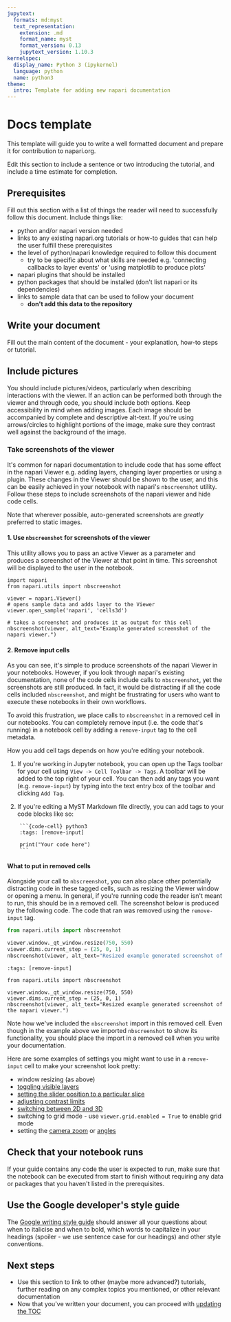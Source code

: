 ```yaml
---
jupytext:
  formats: md:myst
  text_representation:
    extension: .md
    format_name: myst
    format_version: 0.13
    jupytext_version: 1.10.3
kernelspec:
  display_name: Python 3 (ipykernel)
  language: python
  name: python3
theme:
  intro: Template for adding new napari documentation
---
```


# Docs template

This template will guide you to write a well formatted document and prepare it for contribution to napari.org.

Edit this section to include a sentence or two introducing the tutorial, and include a time estimate for completion.

## Prerequisites

Fill out this section with a list of things the reader will need to successfully follow this document.
Include things like:
- python and/or napari version needed
- links to any existing napari.org tutorials or how-to guides that can help the user fulfill these prerequisites
- the level of python/napari knowledge required to follow this document
    - try to be specific about what skills are needed e.g. 
    'connecting callbacks to layer events' or 'using matplotlib to produce plots'
- napari plugins that should be installed
- python packages that should be installed (don't list napari or its dependencies)
- links to sample data that can be used to follow your document
  - **don't add this data to the repository**

## Write your document
Fill out the main content of the document - your explanation, how-to steps or tutorial.

## Include pictures

You should include pictures/videos, particularly when describing interactions with the viewer. If an action can be performed both through the viewer and through code, you should include both options. Keep accessibility in mind when adding images. Each image should be
accompanied by complete and descriptive alt-text. If you're using arrows/circles to highlight portions of the image, make sure
they contrast well against the background of the image.

### Take screenshots of the viewer

It's common for napari documentation to include code that has some effect in the napari Viewer e.g. adding layers,
changing layer properties or using a plugin. These changes in the Viewer should be shown to the user, and this can
be easily achieved in your notebook with napari's `nbscreenshot` utility. Follow these steps to include screenshots of the napari viewer and hide code cells.

Note that wherever possible, auto-generated screenshots are *greatly* preferred to static images.

#### 1. Use `nbscreenshot` for screenshots of the viewer

This utility allows you to pass an active Viewer as a parameter and produces a screenshot of the Viewer at that 
point in time. This screenshot will be displayed to the user in the notebook.

```{code-cell} ipython3
import napari
from napari.utils import nbscreenshot

viewer = napari.Viewer()
# opens sample data and adds layer to the Viewer
viewer.open_sample('napari', 'cells3d')

# takes a screenshot and produces it as output for this cell
nbscreenshot(viewer, alt_text="Example generated screenshot of the napari viewer.")
```

#### 2. Remove input cells

As you can see, it's simple to produce screenshots of the napari Viewer in your notebooks. However, if you look through napari's
existing documentation, none of the code cells include calls to `nbscreenshot`, yet the screenshots are still produced. In fact,
it would be distracting if all the code cells included `nbscreenshot`, and might be frustrating for users who
want to execute these notebooks in their own workflows.

To avoid this frustration, we place calls to `nbscreenshot` in a removed cell in our notebooks.
You can completely remove input (i.e. the code that's running) in a notebook cell by adding a `remove-input` tag to the cell metadata.

How you add cell tags depends on how you're editing your notebook. 

1. If you're working in Jupyter notebook,
you can open up the Tags toolbar for your cell using `View -> Cell Toolbar -> Tags`. A toolbar
will be added to the top right of your cell. You can then add any tags you want
(e.g. `remove-input`) by typing into the text entry box of the toolbar and clicking `Add Tag`. 

2. If you're editing a MyST Markdown file directly, you can add tags to your code blocks like so:

```
    ```{code-cell} python3
    :tags: [remove-input]

    print("Your code here")
    ```
```
#### What to put in removed cells

Alongside your call to `nbscreenshot`, you can also place other potentially distracting code in these tagged cells, 
such as resizing the Viewer window or opening a menu. In general, if you're running code the reader isn't meant to run,
this should be in a removed cell.
The screenshot below is produced by the following code. The code that ran was removed using the `remove-input` tag.

```python
from napari.utils import nbscreenshot

viewer.window._qt_window.resize(750, 550)
viewer.dims.current_step = (25, 0, 1)
nbscreenshot(viewer, alt_text="Resized example generated screenshot of the napari viewer.")
```

```{code-cell} python3
:tags: [remove-input]

from napari.utils import nbscreenshot

viewer.window._qt_window.resize(750, 550)
viewer.dims.current_step = (25, 0, 1)
nbscreenshot(viewer, alt_text="Resized example generated screenshot of the napari viewer.")
```

Note how we've included the `nbscreenshot` import in this removed cell. Even though in the
example above we imported `nbscreenshot` to show its functionality, you should place the
import in a removed cell when you write your documentation.

Here are some examples of settings you might want to use in a `remove-input` cell to make your screenshot look pretty:
- window resizing (as above)
- [toggling visible layers](napari.layers.Layer.visible)
- [setting the slider position to a particular slice](napari.components.Dims.current_step)
- [adjusting contrast limits](napari.layers.Image.contrast_limits)
- [switching between 2D and 3D](napari.components.Dims.ndisplay)
- switching to grid mode - use `viewer.grid.enabled = True` to enable grid mode
- setting the [camera zoom](napari.components.Camera.zoom) or [angles](napari.components.Camera.angles)

## Check that your notebook runs

If your guide contains any code the user is expected to run, make sure that the notebook can be executed from start to finish without requiring any data or packages that you haven't listed in the prerequisites.

## Use the Google developer's style guide

The [Google writing style guide](https://developers.google.com/style/) should answer all your questions about when to italicise and when to bold, which
words to capitalize in your headings (spoiler - we use sentence case for our headings) and other style conventions.

## Next steps
- Use this section to link to other (maybe more advanced?) tutorials, further reading on any complex topics you mentioned,
or other relevant documentation
- Now that you've written your document, you can proceed with [updating the TOC](./index.md#2-update-toc)
